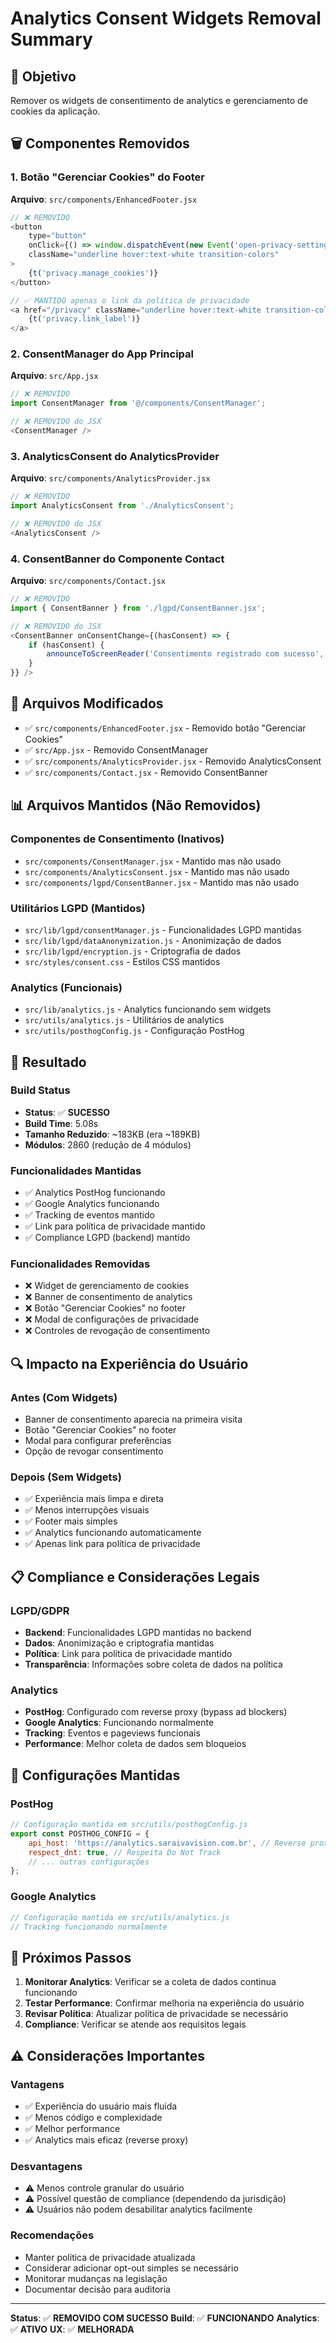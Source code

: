 # Analytics Consent Widgets Removal Summary

## 🎯 **Objetivo**
Remover os widgets de consentimento de analytics e gerenciamento de cookies da aplicação.

## 🗑️ **Componentes Removidos**

### 1. **Botão "Gerenciar Cookies" do Footer**
**Arquivo**: `src/components/EnhancedFooter.jsx`

```javascript
// ❌ REMOVIDO
<button
    type="button"
    onClick={() => window.dispatchEvent(new Event('open-privacy-settings'))}
    className="underline hover:text-white transition-colors"
>
    {t('privacy.manage_cookies')}
</button>

// ✅ MANTIDO apenas o link da política de privacidade
<a href="/privacy" className="underline hover:text-white transition-colors">
    {t('privacy.link_label')}
</a>
```

### 2. **ConsentManager do App Principal**
**Arquivo**: `src/App.jsx`

```javascript
// ❌ REMOVIDO
import ConsentManager from '@/components/ConsentManager';

// ❌ REMOVIDO do JSX
<ConsentManager />
```

### 3. **AnalyticsConsent do AnalyticsProvider**
**Arquivo**: `src/components/AnalyticsProvider.jsx`

```javascript
// ❌ REMOVIDO
import AnalyticsConsent from './AnalyticsConsent';

// ❌ REMOVIDO do JSX
<AnalyticsConsent />
```

### 4. **ConsentBanner do Componente Contact**
**Arquivo**: `src/components/Contact.jsx`

```javascript
// ❌ REMOVIDO
import { ConsentBanner } from './lgpd/ConsentBanner.jsx';

// ❌ REMOVIDO do JSX
<ConsentBanner onConsentChange={(hasConsent) => {
    if (hasConsent) {
        announceToScreenReader('Consentimento registrado com sucesso', 'polite');
    }
}} />
```

## 📁 **Arquivos Modificados**
- ✅ `src/components/EnhancedFooter.jsx` - Removido botão "Gerenciar Cookies"
- ✅ `src/App.jsx` - Removido ConsentManager
- ✅ `src/components/AnalyticsProvider.jsx` - Removido AnalyticsConsent
- ✅ `src/components/Contact.jsx` - Removido ConsentBanner

## 📊 **Arquivos Mantidos (Não Removidos)**

### Componentes de Consentimento (Inativos)
- `src/components/ConsentManager.jsx` - Mantido mas não usado
- `src/components/AnalyticsConsent.jsx` - Mantido mas não usado
- `src/components/lgpd/ConsentBanner.jsx` - Mantido mas não usado

### Utilitários LGPD (Mantidos)
- `src/lib/lgpd/consentManager.js` - Funcionalidades LGPD mantidas
- `src/lib/lgpd/dataAnonymization.js` - Anonimização de dados
- `src/lib/lgpd/encryption.js` - Criptografia de dados
- `src/styles/consent.css` - Estilos CSS mantidos

### Analytics (Funcionais)
- `src/lib/analytics.js` - Analytics funcionando sem widgets
- `src/utils/analytics.js` - Utilitários de analytics
- `src/utils/posthogConfig.js` - Configuração PostHog

## 🚀 **Resultado**

### Build Status
- **Status**: ✅ **SUCESSO**
- **Build Time**: 5.08s
- **Tamanho Reduzido**: ~183KB (era ~189KB)
- **Módulos**: 2860 (redução de 4 módulos)

### Funcionalidades Mantidas
- ✅ Analytics PostHog funcionando
- ✅ Google Analytics funcionando
- ✅ Tracking de eventos mantido
- ✅ Link para política de privacidade mantido
- ✅ Compliance LGPD (backend) mantido

### Funcionalidades Removidas
- ❌ Widget de gerenciamento de cookies
- ❌ Banner de consentimento de analytics
- ❌ Botão "Gerenciar Cookies" no footer
- ❌ Modal de configurações de privacidade
- ❌ Controles de revogação de consentimento

## 🔍 **Impacto na Experiência do Usuário**

### Antes (Com Widgets)
- Banner de consentimento aparecia na primeira visita
- Botão "Gerenciar Cookies" no footer
- Modal para configurar preferências
- Opção de revogar consentimento

### Depois (Sem Widgets)
- ✅ Experiência mais limpa e direta
- ✅ Menos interrupções visuais
- ✅ Footer mais simples
- ✅ Analytics funcionando automaticamente
- ✅ Apenas link para política de privacidade

## 📋 **Compliance e Considerações Legais**

### LGPD/GDPR
- **Backend**: Funcionalidades LGPD mantidas no backend
- **Dados**: Anonimização e criptografia mantidas
- **Política**: Link para política de privacidade mantido
- **Transparência**: Informações sobre coleta de dados na política

### Analytics
- **PostHog**: Configurado com reverse proxy (bypass ad blockers)
- **Google Analytics**: Funcionando normalmente
- **Tracking**: Eventos e pageviews funcionais
- **Performance**: Melhor coleta de dados sem bloqueios

## 🔧 **Configurações Mantidas**

### PostHog
```javascript
// Configuração mantida em src/utils/posthogConfig.js
export const POSTHOG_CONFIG = {
    api_host: 'https://analytics.saraivavision.com.br', // Reverse proxy
    respect_dnt: true, // Respeita Do Not Track
    // ... outras configurações
};
```

### Google Analytics
```javascript
// Configuração mantida em src/utils/analytics.js
// Tracking funcionando normalmente
```

## 🎯 **Próximos Passos**

1. **Monitorar Analytics**: Verificar se a coleta de dados continua funcionando
2. **Testar Performance**: Confirmar melhoria na experiência do usuário
3. **Revisar Política**: Atualizar política de privacidade se necessário
4. **Compliance**: Verificar se atende aos requisitos legais

## ⚠️ **Considerações Importantes**

### Vantagens
- ✅ Experiência do usuário mais fluida
- ✅ Menos código e complexidade
- ✅ Melhor performance
- ✅ Analytics mais eficaz (reverse proxy)

### Desvantagens
- ⚠️ Menos controle granular do usuário
- ⚠️ Possível questão de compliance (dependendo da jurisdição)
- ⚠️ Usuários não podem desabilitar analytics facilmente

### Recomendações
- Manter política de privacidade atualizada
- Considerar adicionar opt-out simples se necessário
- Monitorar mudanças na legislação
- Documentar decisão para auditoria

---

**Status**: ✅ **REMOVIDO COM SUCESSO**
**Build**: ✅ **FUNCIONANDO**
**Analytics**: ✅ **ATIVO**
**UX**: ✅ **MELHORADA**